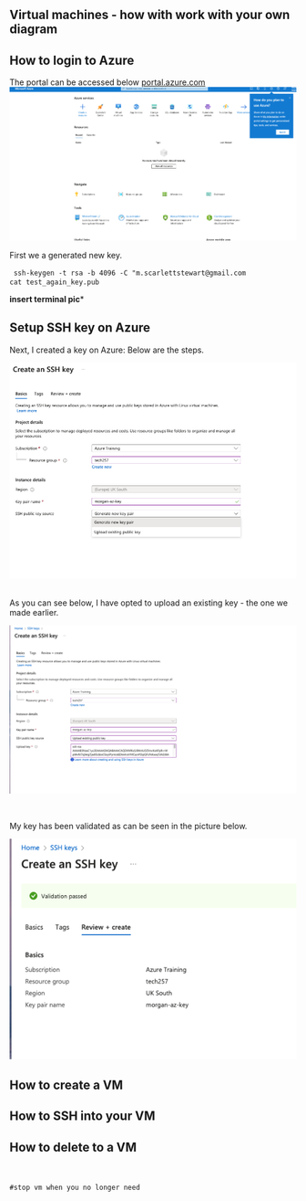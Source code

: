 

## Virtual machines - how with work with your own diagram

## How to login to Azure
The portal can be accessed below
[portal.azure.com](aws.amazon.com/partners/success/nasa-image-library/)
![Image Alt text](../images/Microsoft_Azure.png)



First we a generated new key.
``` 
 ssh-keygen -t rsa -b 4096 -C "m.scarlettstewart@gmail.com
cat test_again_key.pub
``` 
**insert terminal pic***

## Setup SSH key on Azure
Next, I created a key on Azure: Below are the steps.

![Image Alt text](../images/Create_an_SSH_key.png)

<br>
As you can see below, I have opted to upload an existing key - the one we made earlier.
<br>

![Image Alt text](../images/home_ssh.png)

<br>

My key has been validated as can be seen in the picture below.

![Image Alt text](../images/validation_keys.png)


## How to create a VM

## How to SSH into your VM

## How to delete to a VM




``` 


#stop vm when you no longer need
``` 